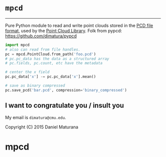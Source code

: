 ``mpcd``
=======

----
Pure Python module to read and write point clouds stored in the [PCD file
format](http://pointclouds.org/documentation/tutorials/pcd_file_format.php),
used by the [Point Cloud Library](http://pointclouds.org/).
Folk from pypcd: https://github.com/dimatura/pypcd

```python
import mpcd
# also can read from file handles.
pc = mpcd.PointCloud.from_path('foo.pcd')
# pc.pc_data has the data as a structured array
# pc.fields, pc.count, etc have the metadata

# center the x field
pc.pc_data['x'] -= pc.pc_data['x'].mean()

# save as binary compressed
pc.save_pcd('bar.pcd', compression='binary_compressed')
```


I want to congratulate you / insult you
----------
My email is `dimatura@cmu.edu`.

Copyright (C) 2015 Daniel Maturana
# mpcd
